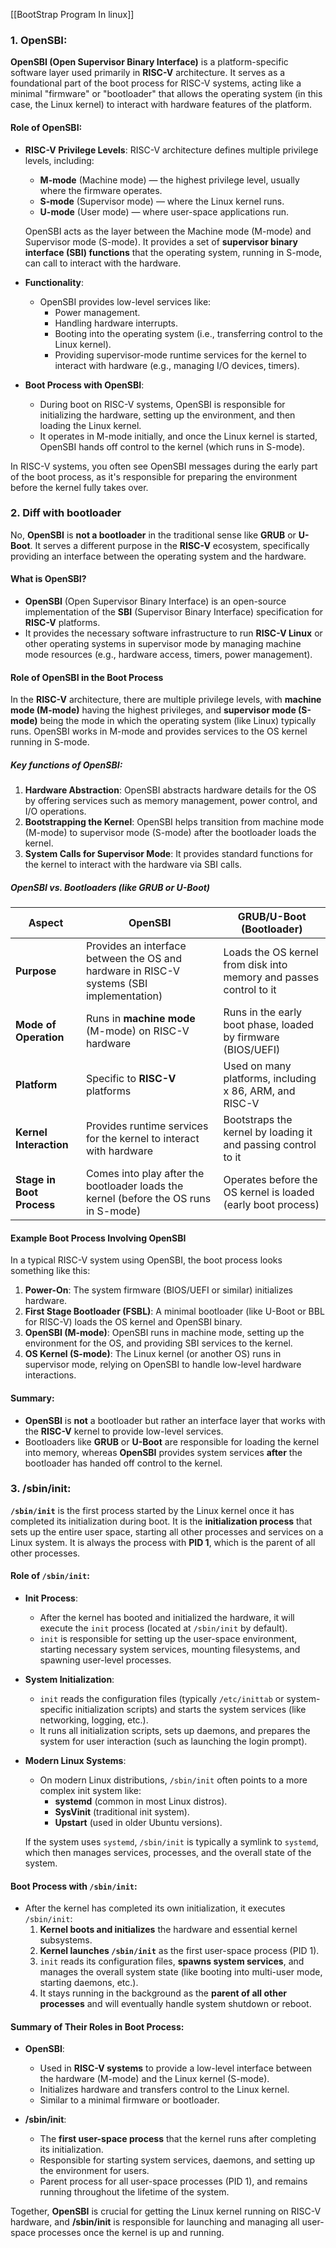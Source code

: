 [[BootStrap Program In linux]]
### 1. **OpenSBI**:
**OpenSBI (Open Supervisor Binary Interface)** is a platform-specific software layer used primarily in **RISC-V** architecture. It serves as a foundational part of the boot process for RISC-V systems, acting like a minimal "firmware" or "bootloader" that allows the operating system (in this case, the Linux kernel) to interact with hardware features of the platform.

#### Role of OpenSBI:
- **RISC-V Privilege Levels**: RISC-V architecture defines multiple privilege levels, including:
  - **M-mode** (Machine mode) — the highest privilege level, usually where the firmware operates.
  - **S-mode** (Supervisor mode) — where the Linux kernel runs.
  - **U-mode** (User mode) — where user-space applications run.

  OpenSBI acts as the layer between the Machine mode (M-mode) and Supervisor mode (S-mode). It provides a set of **supervisor binary interface (SBI) functions** that the operating system, running in S-mode, can call to interact with the hardware.

- **Functionality**:
  - OpenSBI provides low-level services like:
    - Power management.
    - Handling hardware interrupts.
    - Booting into the operating system (i.e., transferring control to the Linux kernel).
    - Providing supervisor-mode runtime services for the kernel to interact with hardware (e.g., managing I/O devices, timers).
  
- **Boot Process with OpenSBI**:
  - During boot on RISC-V systems, OpenSBI is responsible for initializing the hardware, setting up the environment, and then loading the Linux kernel.
  - It operates in M-mode initially, and once the Linux kernel is started, OpenSBI hands off control to the kernel (which runs in S-mode).
  
In RISC-V systems, you often see OpenSBI messages during the early part of the boot process, as it's responsible for preparing the environment before the kernel fully takes over.

### 2. Diff with bootloader
No, **OpenSBI** is **not a bootloader** in the traditional sense like **GRUB** or **U-Boot**. It serves a different purpose in the **RISC-V** ecosystem, specifically providing an interface between the operating system and the hardware.
#### What is **OpenSBI**?

- **OpenSBI** (Open Supervisor Binary Interface) is an open-source implementation of the **SBI** (Supervisor Binary Interface) specification for **RISC-V** platforms.
- It provides the necessary software infrastructure to run **RISC-V Linux** or other operating systems in supervisor mode by managing machine mode resources (e.g., hardware access, timers, power management).
  
#### Role of OpenSBI in the Boot Process

In the **RISC-V** architecture, there are multiple privilege levels, with **machine mode (M-mode)** having the highest privileges, and **supervisor mode (S-mode)** being the mode in which the operating system (like Linux) typically runs. OpenSBI works in M-mode and provides services to the OS kernel running in S-mode.

##### Key functions of OpenSBI:
1. **Hardware Abstraction**: OpenSBI abstracts hardware details for the OS by offering services such as memory management, power control, and I/O operations.
2. **Bootstrapping the Kernel**: OpenSBI helps transition from machine mode (M-mode) to supervisor mode (S-mode) after the bootloader loads the kernel.
3. **System Calls for Supervisor Mode**: It provides standard functions for the kernel to interact with the hardware via SBI calls.

##### OpenSBI vs. Bootloaders (like GRUB or U-Boot)

| **Aspect**               | **OpenSBI**                                     | **GRUB/U-Boot (Bootloader)**                               |
|--------------------------|------------------------------------------------|------------------------------------------------------------|
| **Purpose**               | Provides an interface between the OS and hardware in RISC-V systems (SBI implementation) | Loads the OS kernel from disk into memory and passes control to it |
| **Mode of Operation**     | Runs in **machine mode** (M-mode) on RISC-V hardware | Runs in the early boot phase, loaded by firmware (BIOS/UEFI) |
| **Platform**              | Specific to **RISC-V** platforms               | Used on many platforms, including x 86, ARM, and RISC-V      |
| **Kernel Interaction**    | Provides runtime services for the kernel to interact with hardware | Bootstraps the kernel by loading it and passing control to it |
| **Stage in Boot Process** | Comes into play after the bootloader loads the kernel (before the OS runs in S-mode) | Operates before the OS kernel is loaded (early boot process) |

#### Example Boot Process Involving OpenSBI

In a typical RISC-V system using OpenSBI, the boot process looks something like this:

1. **Power-On**: The system firmware (BIOS/UEFI or similar) initializes hardware.
2. **First Stage Bootloader (FSBL)**: A minimal bootloader (like U-Boot or BBL for RISC-V) loads the OS kernel and OpenSBI binary.
3. **OpenSBI (M-mode)**: OpenSBI runs in machine mode, setting up the environment for the OS, and providing SBI services to the kernel.
4. **OS Kernel (S-mode)**: The Linux kernel (or another OS) runs in supervisor mode, relying on OpenSBI to handle low-level hardware interactions.

#### Summary:

- **OpenSBI** is **not** a bootloader but rather an interface layer that works with the **RISC-V** kernel to provide low-level services.
- Bootloaders like **GRUB** or **U-Boot** are responsible for loading the kernel into memory, whereas **OpenSBI** provides system services **after** the bootloader has handed off control to the kernel.


### 3. **/sbin/init**:
**`/sbin/init`** is the first process started by the Linux kernel once it has completed its initialization during boot. It is the **initialization process** that sets up the entire user space, starting all other processes and services on a Linux system. It is always the process with **PID 1**, which is the parent of all other processes.

#### Role of `/sbin/init`:
- **Init Process**:
  - After the kernel has booted and initialized the hardware, it will execute the `init` process (located at `/sbin/init` by default).
  - `init` is responsible for setting up the user-space environment, starting necessary system services, mounting filesystems, and spawning user-level processes.

- **System Initialization**:
  - `init` reads the configuration files (typically `/etc/inittab` or system-specific initialization scripts) and starts the system services (like networking, logging, etc.).
  - It runs all initialization scripts, sets up daemons, and prepares the system for user interaction (such as launching the login prompt).
  
- **Modern Linux Systems**:
  - On modern Linux distributions, `/sbin/init` often points to a more complex init system like:
    - **systemd** (common in most Linux distros).
    - **SysVinit** (traditional init system).
    - **Upstart** (used in older Ubuntu versions).
  
  If the system uses `systemd`, `/sbin/init` is typically a symlink to `systemd`, which then manages services, processes, and the overall state of the system.

#### Boot Process with `/sbin/init`:
- After the kernel has completed its own initialization, it executes `/sbin/init`:
  1. **Kernel boots and initializes** the hardware and essential kernel subsystems.
  2. **Kernel launches `/sbin/init`** as the first user-space process (PID 1).
  3. `init` reads its configuration files, **spawns system services**, and manages the overall system state (like booting into multi-user mode, starting daemons, etc.).
  4. It stays running in the background as the **parent of all other processes** and will eventually handle system shutdown or reboot.

#### Summary of Their Roles in Boot Process:
- **OpenSBI**:
  - Used in **RISC-V systems** to provide a low-level interface between the hardware (M-mode) and the Linux kernel (S-mode).
  - Initializes hardware and transfers control to the Linux kernel.
  - Similar to a minimal firmware or bootloader.
  
- **/sbin/init**:
  - The **first user-space process** that the kernel runs after completing its initialization.
  - Responsible for starting system services, daemons, and setting up the environment for users.
  - Parent process for all user-space processes (PID 1), and remains running throughout the lifetime of the system.

Together, **OpenSBI** is crucial for getting the Linux kernel running on RISC-V hardware, and **/sbin/init** is responsible for launching and managing all user-space processes once the kernel is up and running.